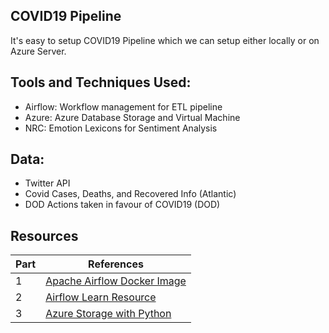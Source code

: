 COVID19 Pipeline
---

It's easy to setup COVID19 Pipeline which we can setup either locally or on Azure Server.

## Tools and Techniques Used:
- Airflow: Workflow management for ETL pipeline
- Azure: Azure Database Storage and Virtual Machine
- NRC: Emotion Lexicons for Sentiment Analysis

## Data:
- Twitter API
- Covid Cases, Deaths, and Recovered Info (Atlantic) 
- DOD Actions taken in favour of COVID19 (DOD)

## Resources

| Part |      References       |
|------|-----------------------|
| 1    | [Apache Airflow Docker Image](https://github.com/puckel/docker-airflow) |
| 2    | [Airflow Learn Resource](https://www.applydatascience.com/airflow/airflow-tutorial-introduction/) |
| 3    | [Azure Storage with Python](https://docs.microsoft.com/en-us/python/api/azure-storage-blob/azure.storage.blob.blobclient?view=azure-python) |

